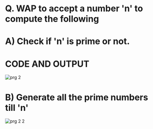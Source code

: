 # Q. WAP to accept a number 'n' to compute the following
# A) Check if 'n' is prime or not.
# CODE AND OUTPUT
![prg 2](https://github.com/user-attachments/assets/9e729be9-a11d-4bc8-80c1-9c7d680a7cb1)
# B) Generate all the prime numbers till 'n'
![prg 2 2](https://github.com/user-attachments/assets/1abcb54f-3804-45a1-ba24-6b11ebe667af)
